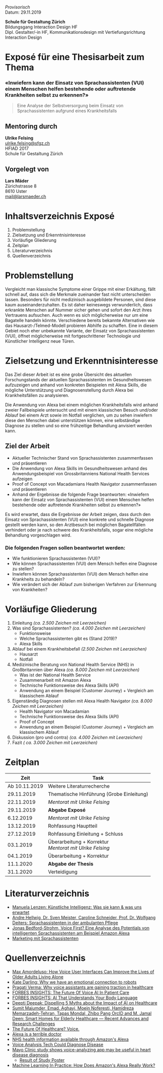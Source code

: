 *Provisorisch*<br>
Datum: 29.11.2019

**Schule für Gestaltung Zürich** <br>
Bildungsgang Interaction Design HF <br>
Dipl. Gestalter/-in HF, Kommunikationsdesign mit Vertiefungsrichtung Interaction Design

# Exposé für eine Thesisarbeit zum Thema

### «Inwiefern kann der Einsatz von Sprachassistenten (VUI) einem Menschen helfen bestehende oder auftretende Krankheiten selbst zu erkennen?»

> Eine Analyse der Selbstversorgung beim Einsatz von Sprachassistenten aufgrund eines Krankheitsfalls

## Mentoring durch 

**Ulrike Felsing**<br>
ulrike.felsing@sfgz.ch<br>
HFIAD 2017<br>
Schule für Gestaltung Zürich

## Vorgelegt von
 
**Lars Mäder**<br>
Zürichstrasse 8<br>
8610 Uster<br>
mail@larsmaeder.ch<br>

# Inhaltsverzeichnis Exposé

1. Problemstellung
2. Zielsetzung und Erkenntnisinteresse
5. Vorläufige Gliederung
6. Zeitplan
7. Literaturverzeichnis
8. Quellenverzeichnis

# Problemstellung

Vergleicht man klassische Symptome einer Grippe mit einer Erkältung, fällt schnell auf, dass sich die Merkmale zueinander fast nicht unterscheiden lassen. Besonders für nicht medizinisch ausgebildete Personen, sind diese kaum auseinanderzuhalten. Es ist daher keineswegs verwunderlich, dass erkrankte Menschen auf Nummer sicher gehen und sofort den Arzt ihres Vertrauens aufsuchen. Auch wenn es sich möglicherweise nur um eine Bagatelle handeln könnte. Verschiedene bereits bekannte Alternativen wie das Hausarzt-/Telmed-Modell probieren Abhilfe zu schaffen. Eine in diesem Gebiet noch eher unbekannte Variante, der Einsatz von Sprachassistenten (VUI), öffnet möglicherweise mit fortgeschrittener Technologie und Künstlicher Intelligenz neue Türen.  

# Zielsetzung und Erkenntnisinteresse

Das Ziel dieser Arbeit ist es eine grobe Übersicht des aktuellen Forschungstands der aktuellen Sprachassistenten im Gesundheitswesen aufzuzeigen und anhand von konkreten Beispielen mit Alexa Skills, die mögliche Unterstützung und Diagnosenstellung durch Alexa bei Krankheitsfällen zu analysieren.

Die Anwendung von Alexa bei einem möglichen Krankheitsfalls wird anhand zweier Fallbeispiele untersucht und mit einem klassischen Besuch und/oder Ablauf bei einem Arzt sowie im Notfall verglichen, um zu sehen inwiefern diese den Menschen dabei unterstützen können, eine selbständige Diagnose zu stellen und so eine frühzeitige Behandlung anvisiert werden kann.

## Ziel der Arbeit

* Aktueller Technischer Stand von Sprachassistenten zusammenfassen und präsentieren
* Die Anwendung von Alexa Skills im Gesundheitswesen anhand des Anwendungsbeispiel von Grossbritanniens National Health Services aufzeigen
* Proof of Concept von Macadamians Health Navigator zusammenfassen und präsentieren
* Anhand der Ergebnisse die folgende Frage beantworten: 
«Inwiefern kann der Einsatz von Sprachassistenten (VUI) einem Menschen helfen bestehende oder auftretende Krankheiten selbst zu erkennen?»

Es wird erwartet, dass die Ergebnisse der Arbeit zeigen, dass durch den Einsatz von Sprachassistenten (VUI) eine konkrete und schnelle Diagnose gestellt werden kann, so den Arztbesuch bei möglichen Bagatellfällen verhindert oder je nach schwere des Krankheitsfalls, sogar eine mögliche Behandlung vorgeschlagen wird. 

### Die folgenden Fragen sollen beantwortet werden:

* Wie funktionieren Sprachassistenten (VUI)?
* Wie können Sprachassistenten (VUI) dem Mensch helfen eine Diagnose zu stellen?
* Inwiefern können Sprachassistenten (VUI) dem Mensch helfen eine Krankheits zu behandeln?
* Wie verändert sich der Ablauf zum bisherigen Verfahren zur Erkennung von Krankheiten?

# Vorläufige Gliederung

1.  Einleitung *(ca. 2.500 Zeichen mit Leerzeichen)*
2.  Was sind Sprachassistenten? *(ca. 4.000 Zeichen mit Leerzeichen)*
    * Funktionsweise
    * Welche Sprachassistenten gibt es (Stand 2019)? 
    * Alexa Skills
3.  Ablauf bei einem Krankheitsbefall *(2.500 Zeichen mit Leerzeichen)*
    * Hausarzt
    * Notfall
3.  Medizinische Beratung von National Health Service (NHS) in Großbritannien über Alexa *(ca. 8.000 Zeichen mit Leerzeichen)*
    * Was ist der National Health Service
    * Zusammenarbeit mit Amazon Alexa
    * Technische Funktionsweise des Alexa Skills (API)
    * Anwendung an einem Beispiel (Customer Journey) + Vergleich am klassischem Ablauf
4.  Eigenständig Diagnosen stellen mit Alexa Health Navigator *(ca. 8.000 Zeichen mit Leerzeichen)*
    * Health Navigator von Macadamian
    * Technische Funktionsweise des Alexa Skills (API)
    * Proof of Concept 
    * Anwendung an einem Beispiel (Customer Journey) + Vergleich am klassischem Ablauf
5.  Diskussion (pro und contra) *(ca. 4.000 Zeichen mit Leerzeichen)*
6.  Fazit *( ca. 3.000 Zeichen mit Leerzeichen)*

# Zeitplan

| Zeit          | Task                                                         |
|---------------|--------------------------------------------------------------|
| Ab 10.11.2019 | Weitere Literaturrecherche                                   |
| 29.11.2019    | Thematische Hinführung (Grobe Einleitung)                    |
| 22.11.2019    | *Mentorat mit Ulrike Felsing*                                |
| 29.11.2019    | **Abgabe Exposé**                                            |
| 6.12.2019     | *Mentorat mit Ulrike Felsing*                                |
| 13.12.2019    | Rohfassung Hauptteil                                         |
| 27.12.2019    | Rohfassung Einleitung + Schluss                              |
| 03.1.2019     | Überarbeitung + Korrektur <br> *Mentorat mit Ulrike Felsing* |
| 04.1.2019     | Überarbeitung + Korrektur                                    |
| 11.1.2020     | **Abgabe der Thesis**                                        |
| 31.1.2020     | Verteidigung                                                 |

# Literaturverzeichnis

* [Manuela Lenzen: Künstliche Intelligenz: Was sie kann & was uns erwartet](https://books.google.ch/books/about/K%C3%BCnstliche_Intelligenz.html?id=-7VGDwAAQBAJ&printsec=frontcover&source=kp_read_button&redir_esc=y#v=onepage&q&f=false)
* [Andre Hellwig, Dr. Sven Meister, Caroline Schneider, Prof. Dr. Wolfgang Deiters: Sprachassistenten in der ambulanten Pflege](https://www.researchgate.net/profile/Denny_Paulicke/publication/325697989_Aufgeschlossenheit_und_Fortbildungsinteresse_von_PflegeschulerInnen_zu_technischen_und_digitalen_Assistenzsystemen_Ergebnisse_einer_Onlineerhebung/links/5b1ebcb4aca272277fa6ff60/Aufgeschlossenheit-und-Fortbildungsinteresse-von-PflegeschuelerInnen-zu-technischen-und-digitalen-Assistenzsystemen-Ergebnisse-einer-Onlineerhebung.pdf#page=80)
* [Jonas Bedford-Strohm, Voice First? Eine Analyse des Potentials von intelligenten Sprachassistenten am Beispiel Amazon Alexa](https://www.nomos-elibrary.de/10.5771/0010-3497-2017-4-485/voice-first-eine-analyse-des-potentials-von-intelligenten-sprachassistenten-am-beispiel-amazon-alexa-jahrgang-50-2017-heft-4)
* [Marketing mit Sprachassistenten](https://www.springer.com/gp/book/9783658256494)

# Quellenverzeichnis

* [Max Amordeluso: How Voice User Interfaces Can Improve the Lives of Older Adults Living Alone](https://www.linkedin.com/pulse/alexa-elderly-how-voice-user-interfaces-can-improve-max-amordeluso)
* [Kate Darling: Why we have an emotional connection to robots](https://www.ted.com/talks/kate_darling_why_we_have_an_emotional_connection_to_robots)
* [Pragati Verma: Why voice assistants are gaining traction in healthcare](https://samsungnext.com/whats-next/voice-assistants-ai-healthcare/)
* [FORBES INSIGHTS: The Future Of Voice AI In Patient Care](https://www.forbes.com/sites/insights-intelai/2019/02/11/the-future-of-voice-ai-in-patient-care/#207c9616309c)
* [FORBES INSIGHTS: AI That Understands Your Body Language](https://www.forbes.com/sites/insights-intelai/2019/02/11/ai-that-understands-your-body-language/#87d54e84055f)
* [Deepti Deepak: Dispelling 5 Myths about the Impact of AI on Healthcare](https://medium.com/voice-tech-podcast/dispelling-5-myths-about-the-impact-of-ai-on-healthcare-how-voice-technology-is-revolutionizing-1b5a8138f170)
* [Sumit Majumder,  Emad. Aghayi,  Moein Noferesti,  Hamidreza Memarzadeh-Tehran,  Tapas Mondal,  Zhibo Pang OrcID and  M. Jamal Deen: Smart Homes for Elderly Healthcare — Recent Advances and Research Challenges](https://www.mdpi.com/1424-8220/17/11/2496/htm)
* [The Future Of Healthcare? Voice.](https://www.healthitoutcomes.com/doc/the-future-of-healthcare-voice-0001)
* [Alexa is a terrible doctor](https://qz.com/1323940/alexa-is-a-terrible-doctor/)
* [NHS health information available through Amazon's Alexa](https://www.gov.uk/government/news/nhs-health-information-available-through-amazon-s-alexa)
* [Voice Analysis Tech Could Diagnose Disease](https://www.technologyreview.com/s/603200/voice-analysis-tech-could-diagnose-disease/)
* [Mayo Clinic study shows voice-analyzing app may be useful in heart disease diagnosis](https://www.mobihealthnews.com/content/mayo-clinic-study-shows-voice-analyzing-app-may-be-useful-heart-disease-diagnosis)
    * [Result of Study Poster](https://pr.blonde20.com/wp-content/uploads/2016/11/Beyond-Verbal-and-Mayo-Clinic-CAD-Poster.jpg)
* [Machine Learning In Practice: How Does Amazon's Alexa Really Work?](https://www.forbes.com/sites/bernardmarr/2018/10/05/how-does-amazons-alexa-really-work/#a29b55a1937f)
